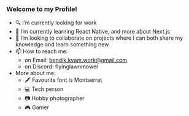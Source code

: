 ### Welcome to my Profile!
- 🔍 I’m currently looking for work
- 📱 I’m currently learning React Native, and more about Next.js
- 👯 I’m looking to collaborate on projects where I can both share my knowledge and learn something new 
- 📫 How to reach me: 
  - on Email: bendik.kvam.work@gmail.com
  - on Discord: flyinglawnmower
- More about me:
  - 🖋️ Favourite font is Montserrat
  - 💻 Tech person
  - 📷 Hobby photographer
  - 🎮 Gamer
